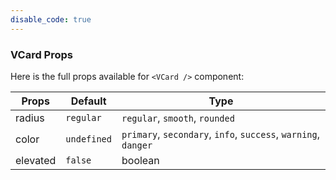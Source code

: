 ```yaml
---
disable_code: true
---
```


### VCard Props

Here is the full props available for `<VCard />` component:

| Props    | Default                                       | Type                                                           |
| -------- | --------------------------------------------- | -------------------------------------------------------------- |
| radius   | <span class="is-string">`regular`</span>      | `regular`, `smooth`, `rounded`                                 |
| color    | <span class="is-undefined">`undefined`</span> | `primary`, `secondary`, `info`, `success`, `warning`, `danger` |
| elevated | <span class="is-boolean">`false`</span>       | boolean                                                        |
